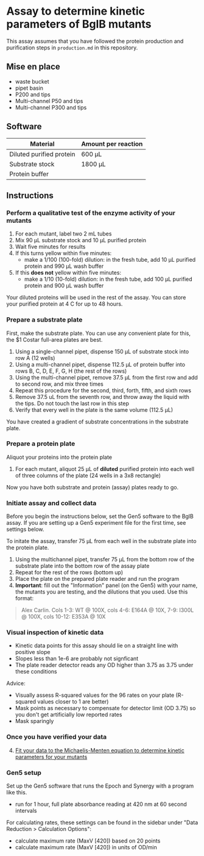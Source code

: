 # Assay to determine kinetic parameters of BglB mutants 

This assay assumes that you have followed the protein production and purification steps in `production.md` in this repository. 

## Mise en place 

+ waste bucket 
+ pipet basin 
+ P200 and tips
+ Multi-channel P50 and tips
+ Multi-channel P300 and tips 

## Software 

Material | Amount per reaction |
---------|---------------------|
Diluted purified protein | 600 µL |
Substrate stock | 1800 µL |
Protein buffer |  |

## Instructions 

### Perform a qualitative test of the enzyme activity of your mutants 

1. For each mutant, label two 2 mL tubes
2. Mix 90 μL substrate stock and 10 μL purified protein
3. Wait five minutes for results 
3. If this turns yellow within five minutes:
   + make a 1/100 (100-fold) dilution: in the fresh tube, add 10 μL purified protein and 990 μL wash buffer
4. If this **does not** yellow within five minutes:
   + make a 1/10 (10-fold) dilution: in the fresh tube, add 100 μL purified protein and 900 μL wash buffer

Your diluted proteins will be used in the rest of the assay. You can store your purified protein at 4 C for up to 48 hours.  

### Prepare a substrate plate 

First, make the substrate plate. You can use any convenient plate for this, the $1 Costar full-area plates are best.
 
1. Using a single-channel pipet, dispense 150 μL of substrate stock into row A (12 wells) 
2. Using a multi-channel pipet, dispense 112.5 μL of protein buffer into rows B, C, D, E, F, G, H (the rest of the rows)
1. Using the multi-channel pipet, remove 37.5 μL from the first row and add to second row, and mix three times
3. Repeat this procedure for the second, third, forth, fifth, and sixth rows
4. Remove 37.5 uL from the seventh row, and throw away the liquid with the tips. Do not touch the last row in this step 
6. Verify that every well in the plate is the same volume (112.5 µL)

You have created a gradient of substrate concentrations in the substrate plate. 

### Prepare a protein plate 

Aliquot your proteins into the protein plate

1.  For each mutant, aliquot 25 µL of **diluted** purified protein into each well of three columns of the plate (24 wells in a 3x8 rectangle)

Now you have both substrate and protein (assay) plates ready to go. 

### Initiate assay and collect data 

Before you begin the instructions below, set the Gen5 software to the BglB assay. If you are setting up a Gen5 experiment file for the first time, see settings below. 

To initate the assay, transfer 75 µL from each well in the substrate plate into the protein plate.  

1.  Using the multichannel pipet, transfer 75 µL from the bottom row of the substrate plate into the bottom row of the assay plate
2.  Repeat for the rest of the rows (bottom up)
3.  Place the plate on the prepared plate reader and run the program 
4.  **Important**: fill out the "Information" panel (on the Gen5) with your name, the mutants you are testing, and the dilutions that you used. Use this format: 

> Alex Carlin. Cols 1-3: WT @ 100X, cols 4-6: E164A @ 10X, 7-9: I300L @ 100X, cols 10-12: E353A @ 10X

### Visual inspection of kinetic data  

+ Kinetic data points for this assay should lie on a straight line with positive slope
+ Slopes less than 1e-6 are probably not signficant 
+ The plate reader detector reads any OD higher than 3.75 as 3.75 under these conditions

Advice:

+ Visually assess R-squared values for the 96 rates on your plate (R-squared values closer to 1 are better)
+ Mask points as necessary to compensate for detector limit (OD 3.75) so you don't get artificially low reported rates 
+ Mask sparingly 

### Once you have verified your data 

4. [Fit your data to the Michaelis-Menten equation to determine kinetic parameters for your mutants](http://bagel.genomecenter.ucdavis.edu) 

### Gen5 setup 

Set up the Gen5 software that runs the Epoch and Synergy with a program like this.  

+ run for 1 hour, full plate absorbance reading at 420 nm at 60 second intervals 

For calculating rates, these settings can be found in the sidebar under "Data Reduction > Calculation Options":

+ calculate maximum rate (MaxV [420]) based on 20 points 
+ calculate maximum rate (MaxV [420]) in units of OD/min 
